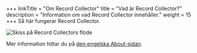 +++
linkTitle = "Om Record Collector"
title = "Vad är Record Collector?"
description = "Information om vad Record Collector innehåller."
weight = 15
+++
Så här fungerar Record Collector.

![Skiss på Record Collectors flöde](https://record-collector.net/files/flow.png)

Mer information hittar du på [den engelska About-sidan](/en/pages/about/).
